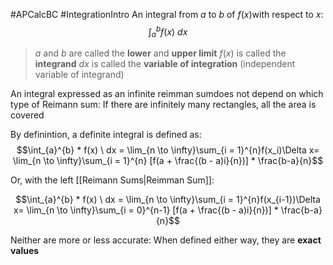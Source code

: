 #APCalcBC #IntegrationIntro
An integral from $a$ to $b$ of $f(x)$with respect to $x$:
$$\int_{a}^{b} f(x) \ dx$$

> $a$ and $b$ are called the **lower** and **upper limit**
> $f(x)$ is called the **integrand**
> $dx$ is called the **variable of integration** (independent variable of integrand)

An integral expressed as an infinite reimman sumdoes not depend on which type of Reimann sum: If there are infinitely many rectangles, all the area is covered

By definintion, a definite integral is defined as:
$$\int_{a}^{b} * f(x) \ dx =
\lim_{n \to \infty}\sum_{i = 1}^{n}f(x_i)\Delta x=
\lim_{n \to \infty}\sum_{i = 1}^{n} [f(a + \frac{(b - a)i}{n})] * \frac{b-a}{n}$$

Or, with the left [[Reimann Sums|Reimman Sum]]:

$$\int_{a}^{b} * f(x) \ dx =
\lim_{n \to \infty}\sum_{i = 1}^{n}f(x_{i-1})\Delta x=
\lim_{n \to \infty}\sum_{i = 0}^{n-1} [f(a + \frac{(b - a)i}{n})] * \frac{b-a}{n}$$

Neither are more or less accurate: When defined either way, they are **exact values**

